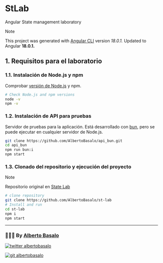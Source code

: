 # StLab

Angular State management laboratory

> [!NOTE]
> This project was generated with [Angular CLI](https://github.com/angular/angular-cli) version _18.0.1._
> Updated to Angular **18.0.1.**

## 1. Requisitos para el laboratorio

### 1.1. Instalación de Node.js y npm

Comprobar [versión de Node.js](https://angular.io/guide/versions) y npm.

```bash
# Check Node.js and npm versions
node -v
npm -v
```

### 1.2. Instalación de API para pruebas

Servidor de pruebas para la aplicación. Está desarrollado con [bun](https://bun.sh/), pero se puede ejecutar en cualquier servidor de Node.js.

```bash
git clone https://github.com/AlbertoBasalo/api_bun.git
cd api_bun
npm run bun:i
npm start
```

### 1.3. Clonado del repositorio y ejecución del proyecto

> [!NOTE]
> Repositorio original en [State Lab](https://github.com/AlbertoBasalo/st-lab)

```bash
# clone repository
git clone https://github.com/AlbertoBasalo/st-lab
# Install and run
cd st-lab
npm i
npm start
```

---

<footer>
  <h3>🧑🏼‍💻 By <a href="https://albertobasalo.dev" target="blank">Alberto Basalo</a> </h3>
  <p>
    <a href="https://twitter.com/albertobasalo" target="blank">
      <img src="https://img.shields.io/twitter/follow/albertobasalo?logo=twitter&style=for-the-badge" alt="twitter albertobasalo" />
    </a>
  </p>
  <p>
    <a href="https://github.com/albertobasalo" target="blank">
      <img 
        src="https://img.shields.io/github/followers/albertobasalo?logo=github&label=profile albertobasalo&style=for-the-badge" alt="git albertobasalo" />
    </a>
  </p>
</footer>
